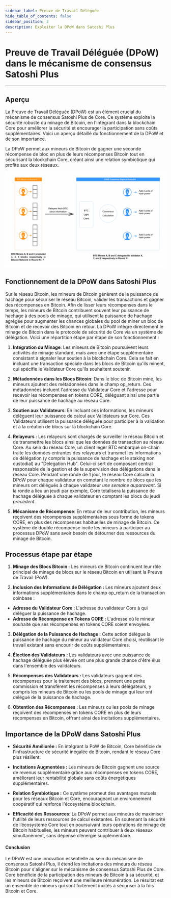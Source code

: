 ```yaml
---
sidebar_label: Preuve de Travail Déléguée
hide_table_of_contents: false
sidebar_position: 2
description: Exploiter la DPoW dans Satoshi Plus
---
```


# Preuve de Travail Déléguée (DPoW) dans le mécanisme de consensus Satoshi Plus

---

## Aperçu

La Preuve de Travail Déléguée (DPoW) est un élément crucial du mécanisme de consensus Satoshi Plus de Core. Ce système exploite la sécurité robuste du minage de Bitcoin, en l'intégrant dans la blockchain Core pour améliorer la sécurité et encourager la participation sans coûts supplémentaires. Voici un aperçu détaillé du fonctionnement de la DPoW et de son importance.

La DPoW permet aux mineurs de Bitcoin de gagner une seconde récompense de bloc en plus de leurs récompenses Bitcoin tout en sécurisant la blockchain Core, créant ainsi une relation symbiotique qui profite aux deux réseaux.

![dpow-core-architechture](../../../../../../../static/img/staoshi-plus/dpow.jpg)

## Fonctionnement de la DPoW dans Satoshi Plus

Sur le réseau Bitcoin, les mineurs de Bitcoin génèrent de la puissance de hachage pour sécuriser le réseau Bitcoin, valider les transactions et gagner des récompenses en Bitcoin. Afin de lisser leurs récompenses dans le temps, les mineurs de Bitcoin contribuent souvent leur puissance de hachage à des pools de minage, qui utilisent la puissance de hachage agrégée pour augmenter les chances globales du pool de miner un bloc de Bitcoin et de recevoir des Bitcoin en retour. La DPoW intègre directement le minage de Bitcoin dans le protocole de sécurité de Core via un système de délégation. Voici une répartition étape par étape de son fonctionnement :

1. **Intégration du Minage**: Les mineurs de Bitcoin poursuivent leurs activités de minage standard, mais avec une étape supplémentaire consistant à signaler leur soutien à la blockchain Core. Cela se fait en incluant une transaction spéciale dans les blocs de Bitcoin qu'ils minent, qui spécifie le Validateur Core qu'ils souhaitent soutenir.

2. **Métadonnées dans les Blocs Bitcoin**: Dans le bloc de Bitcoin miné, les mineurs ajoutent des métadonnées dans le champ op_return. Ces métadonnées incluent l'adresse du Validateur Core et l'adresse pour recevoir les récompenses en tokens CORE, déléguant ainsi une partie de leur puissance de hachage au réseau Core.

3. **Soutien aux Validateurs**: En incluant ces informations, les mineurs délèguent leur puissance de calcul aux Validateurs sur Core. Ces Validateurs utilisent la puissance déléguée pour participer à la validation et à la création de blocs sur la blockchain Core.

4. **Relayeurs** : Les relayeurs sont chargés de surveiller le réseau Bitcoin et de transmettre les blocs ainsi que les données de transaction au réseau Core. Au sein du réseau Core, un client léger BTC embarqué on-chain traite les données entrantes des relayeurs et transmet les informations de délégation (y compris la puissance de hachage et le staking non custodial) au "Delegation Hub". Celui-ci sert de composant central responsable de la gestion et de la supervision des délégations dans le réseau Core.  Pendant une ronde de 1 jour, le réseau Core calcule la DPoW pour chaque validateur en comptant le nombre de blocs que les mineurs ont délégués à chaque validateur _une semaine auparavant_. Si la ronde a lieu un jeudi par exemple, Core totalisera la puissance de hachage déléguée à chaque validateur en comptant les blocs du jeudi _précédent_.

5. **Mécanisme de Récompense**: En retour de leur contribution, les mineurs reçoivent des récompenses supplémentaires sous forme de tokens CORE, en plus des récompenses habituelles de minage de Bitcoin. Ce système de double récompense incite les mineurs à participer au processus DPoW sans avoir besoin de détourner des ressources du minage de Bitcoin.

## Processus étape par étape

1. **Minage des Blocs Bitcoin :** Les mineurs de Bitcoin continuent leur rôle principal de minage de blocs sur le réseau Bitcoin en utilisant la Preuve de Travail (PoW).

2. **Inclusion des Informations de Délégation :** Les mineurs ajoutent deux informations supplémentaires dans le champ op_return de la transaction coinbase :

- **Adresse du Validateur Core :** L'adresse du validateur Core à qui déléguer la puissance de hachage.
- **Adresse de Récompense en Tokens CORE :** L'adresse où le mineur souhaite que ses récompenses en tokens CORE soient envoyées.

3. **Délégation de la Puissance de Hachage :** Cette action délègue la puissance de hachage du mineur au validateur Core choisi, réutilisant le travail existant sans encourir de coûts supplémentaires.

4. **Élection des Validateurs :** Les validateurs avec une puissance de hachage déléguée plus élevée ont une plus grande chance d'être élus dans l'ensemble des validateurs.

5. **Récompenses des Validateurs :** Les validateurs gagnent des récompenses pour le traitement des blocs, prennent une petite commission et transfèrent les récompenses à leurs délégateurs, y compris les mineurs de Bitcoin ou les pools de minage qui leur ont délégué de la puissance de hachage.

6. **Obtention des Récompenses :** Les mineurs ou les pools de minage reçoivent des récompenses en tokens CORE en plus de leurs récompenses en Bitcoin, offrant ainsi des incitations supplémentaires.

## Importance de la DPoW dans Satoshi Plus

- **Sécurité Améliorée :** En intégrant la PoW de Bitcoin, Core bénéficie de l'infrastructure de sécurité inégalée de Bitcoin, rendant le réseau Core plus résilient.

- **Incitations Augmentées :** Les mineurs de Bitcoin gagnent une source de revenus supplémentaire grâce aux récompenses en tokens CORE, améliorant leur rentabilité globale sans coûts énergétiques supplémentaires.

- **Relation Symbiotique :** Ce système promeut des avantages mutuels pour les réseaux Bitcoin et Core, encourageant un environnement coopératif qui renforce l'écosystème blockchain.

- **Efficacité des Ressources**: La DPoW permet aux mineurs de maximiser l'utilité de leurs ressources de calcul existantes. En soutenant la sécurité de l’écosystème Core tout en poursuivant leurs opérations de minage de Bitcoin habituelles, les mineurs peuvent contribuer à deux réseaux simultanément, sans dépense d’énergie supplémentaire.

#### **Conclusion**

Le DPoW est une innovation essentielle au sein du mécanisme de consensus Satoshi Plus, il étend les incitations des mineurs du réseau Bitcoin pour s'aligner sur le mécanisme de consensus Satoshi Plus de Core. Core bénéficie de la participation des mineurs de Bitcoin à sa sécurité, et les mineurs de Bitcoin reçoivent une meilleure rémunération. Le résultat est un ensemble de mineurs qui sont fortement incités à sécuriser à la fois Bitcoin et Core.
